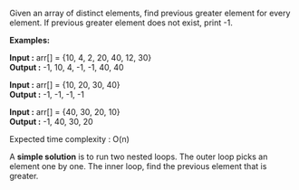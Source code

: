 
Given an array of distinct elements, find previous greater element for every element. If previous greater element does not exist, print -1.

****Examples:**** 

****Input :**** arr[] = {10, 4, 2, 20, 40, 12, 30}  
****Output :****         -1, 10, 4, -1, -1, 40, 40  
  
****Input :**** arr[] = {10, 20, 30, 40}  
****Output :****        -1, -1, -1, -1  
  
****Input :**** arr[] = {40, 30, 20, 10}  
****Output :****        -1, 40, 30, 20

Expected time complexity : O(n)

A ****simple solution**** is to run two nested loops. The outer loop picks an element one by one. The inner loop, find the previous element that is greater.